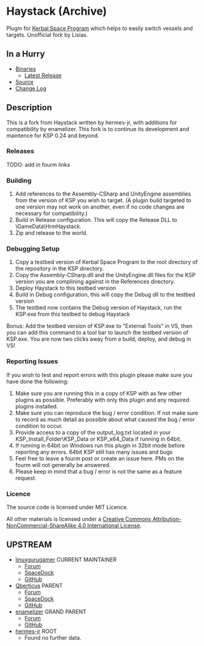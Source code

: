 # Haystack (Archive)

Plugin for [Kerbal Space Program](http://www.kerbalspaceprogram.com/) which helps to easily switch vessels and targets. Unofficial fork by Lisias.


## In a Hurry

* [Binaries](./Archive)
	* [Latest Release](https://github.com/net-lisias-kspu/HaystackContinued/releases)
* [Source](https://github.com/net-lisias-kspu/HaystackContinued)
* [Change Log](./CHANGE_LOG.md)


## Description

This is a fork from Haystack written by hermes-jr, with additions for compatibility by enamelizer. This fork is to continue its development and maintence for KSP 0.24 and beyond.


### Releases

TODO: add in fourm links

### Building

1. Add references to the Assembly-CSharp and UnityEngine assemblies from the version of KSP you wish to target. (A plugin build targeted to one version may not work on another, even if no code changes are necessary for compatibility.)
2. Build in Release configuration. This will copy the Release DLL to \GameData\HrmHaystack\.
3. Zip and release to the world.

### Debugging Setup

1. Copy a testbed version of Kerbal Space Program to the root directory of the repository in the KSP directory.
2. Copy the Assembly-CSharp.dll and the UnityEngine.dll files for the KSP version you are complining against in the References directory.
2. Deploy Haystack to this testbed version
3. Build in Debug configuration, this will copy the Debug dll to the testbed version
4. The testbed now contains the Debug version of Haystack, run the KSP.exe from this testbed to debug Haystack

Bonus: Add the testbed version of KSP.exe to "External Tools" in VS, then you can add this command to a tool bar to launch the testbed version of KSP.exe. You are now two clicks away from a build, deploy, and debug in VS! 

### Reporting Issues

If you wish to test and report errors with this plugin please make sure you have done the following:

1. Make sure you are running this in a copy of KSP with as few other plugins as possible. Preferably with only this plugin and any required plugins installed.
2. Make sure you can reproduce the bug / error condition. If not make sure to record as much detail as possible about what caused the bug / error condition to occur.
3. Provide access to a copy of the output_log.txt located in your KSP_Install_Folder\KSP_Data or KSP_x64_Data if running in 64bit.
4. If running in 64bit on Windows run this plugin in 32bit mode before reporting any errors. 64bit KSP still has many issues and bugs
5. Feel free to leave a fourm post or create an issue here. PMs on the fourm will not generally be answered.
6. Please keep in mind that a bug / error is not the same as a feature request. 


### Licence
The source code is licensed under MIT Licence.

All other materials is licensed under a [Creative Commons Attribution-NonCommercial-ShareAlike 4.0 International License](http://creativecommons.org/licenses/by-nc-sa/4.0/).


## UPSTREAM

* [linuxgurugamer](https://forum.kerbalspaceprogram.com/index.php?/profile/129964-linuxgurugamer/) CURRENT MAINTAINER
	* [Forum](https://forum.kerbalspaceprogram.com/index.php?/topic/170111-141-haystack-recontinued/)
	* [SpaceDock](https://spacedock.info/mod/1680/Haystack%20ReContinued?ga=%253CGame+3102+%2527Kerbal+Space+Program%2527%253E)
	* [GitHub](https://github.com/linuxgurugamer/HaystackContinued)
* [Qberticus](https://forum.kerbalspaceprogram.com/index.php?/profile/115166-qberticus/) PARENT
	* [Forum](https://forum.kerbalspaceprogram.com/index.php?/topic/81114-12-2016-10-28-haystack-continued-v0521/)
	* [SpaceDock](https://spacedock.info/mod/547/Haystack%20Continued)
	* [GitHub](https://github.com/qberticus/HaystackContinued)
* [enamelizer](https://forum.kerbalspaceprogram.com/index.php?/profile/90944-enamelizer/) GRAND PARENT
	* [Forum](https://forum.kerbalspaceprogram.com/index.php?/topic/51275-022-haystack-is-back-v0022/)
	* [GitHub](https://github.com/aarondemarre/KSP-Haystack-Plugin)
* [hermes-jr](https://github.com/hermes-jr) ROOT
	* Found no further data.

